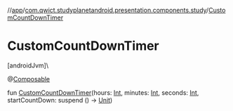 //[app](../../index.md)/[com.qwict.studyplanetandroid.presentation.components.study](index.md)/[CustomCountDownTimer](-custom-count-down-timer.md)

# CustomCountDownTimer

[androidJvm]\

@[Composable](https://developer.android.com/reference/kotlin/androidx/compose/runtime/Composable.html)

fun [CustomCountDownTimer](-custom-count-down-timer.md)(hours: [Int](https://kotlinlang.org/api/latest/jvm/stdlib/kotlin/-int/index.html), minutes: [Int](https://kotlinlang.org/api/latest/jvm/stdlib/kotlin/-int/index.html), seconds: [Int](https://kotlinlang.org/api/latest/jvm/stdlib/kotlin/-int/index.html), startCountDown: suspend () -&gt; [Unit](https://kotlinlang.org/api/latest/jvm/stdlib/kotlin/-unit/index.html))
